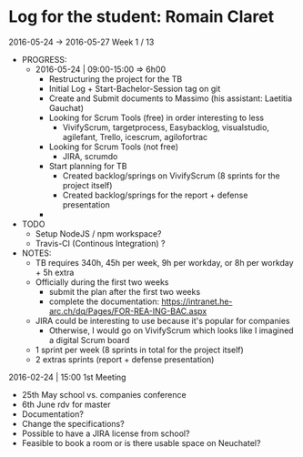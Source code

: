 # Log for the student: Romain Claret

2016-05-24 -> 2016-05-27 Week 1 / 13
  - PROGRESS:
    - 2016-05-24 | 09:00-15:00 => 6h00
      - Restructuring the project for the TB
      - Initial Log + Start-Bachelor-Session tag on git
      - Create and Submit documents to Massimo (his assistant: Laetitia Gauchat)
      - Looking for Scrum Tools (free) in order interesting to less
        - VivifyScrum, targetprocess, Easybacklog, visualstudio, agilefant, Trello, icescrum, agilofortrac
      - Looking for Scrum Tools (not free)
        - JIRA, scrumdo
      - Start planning for TB
        - Created backlog/springs on VivifyScrum (8 sprints for the project itself)
        - Created backlog/springs for the report + defense presentation
      -
  - TODO
    - Setup NodeJS / npm workspace?
    - Travis-CI (Continous Integration) ?
  - NOTES:
    - TB requires 340h, 45h per week, 9h per workday, or 8h per workday + 5h extra
    - Officially during the first two weeks
      - submit the plan after the first two weeks
      - complete the documentation: https://intranet.he-arc.ch/dq/Pages/FOR-REA-ING-BAC.aspx
    - JIRA could be interesting to use because it's popular for companies
      - Otherwise, I would go on VivifyScrum which looks like I imagined a digital Scrum board
    - 1 sprint per week (8 sprints in total for the project itself)
    - 2 extras sprints (report + defense presentation)

2016-02-24 | 15:00 1st Meeting
  - 25th May school vs. companies conference
  - 6th June rdv for master
  - Documentation?
  - Change the specifications?
  - Possible to have a JIRA license from school?
  - Feasible to book a room or is there usable space on Neuchatel?
